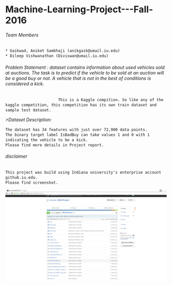 # Machine-Learning-Project---Fall-2016
###### Team Members
	* Gaikwad, Aniket Sambhaji (anikgaik@umail.iu.edu)
	* Dileep Vishwanathan (Diviswan@umail.iu.edu)


###### Problem Statement : dataset contains information about used vehicles sold at auctions. The task is to predict if the vehicle to be sold at an auction will be a good buy or not. A vehicle that is not in the best of conditions is considered a kick.
                           This is a Kaggle compition. So like any of the kaggle competition, this competition has its own train dataset and sample test dataset.	   

*>Dataset Description:*

	The dataset has 34 features with just over 72,900 data points. 
	The binary target label IsBadBuy can take values 1 and 0 with 1 indicating the vehicle to be a kick.
	Please find more details in Project report.
			

###### disclaimer
	
	This project was build using Indiana university's enterprise account github.iu.edu.
    Please find screenshot.
![IU Github Screensgot](IU_Git_Screenshot.PNG)

